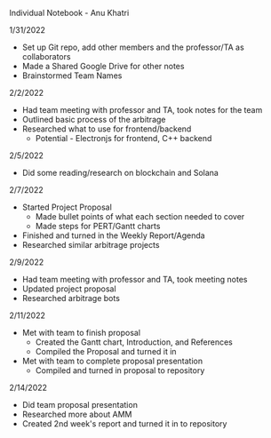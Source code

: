 Individual Notebook - Anu Khatri

1/31/2022
- Set up Git repo, add other members and the professor/TA as collaborators
- Made a Shared Google Drive for other notes
- Brainstormed Team Names

2/2/2022
- Had team meeting with professor and TA, took notes for the team
- Outlined basic process of the arbitrage
- Researched what to use for frontend/backend
    - Potential - Electronjs for frontend, C++ backend

2/5/2022
- Did some reading/research on blockchain and Solana

2/7/2022
- Started Project Proposal
    - Made bullet points of what each section needed to cover
    - Made steps for PERT/Gantt charts
- Finished and turned in the Weekly Report/Agenda
- Researched similar arbitrage projects

2/9/2022
- Had team meeting with professor and TA, took meeting notes
- Updated project proposal
- Researched arbitrage bots

2/11/2022
- Met with team to finish proposal
    - Created the Gantt chart, Introduction, and References
    - Compiled the Proposal and turned it in
- Met with team to complete proposal presentation
    - Compiled and turned in proposal to repository

2/14/2022
- Did team proposal presentation
- Researched more about AMM
- Created 2nd week's report and turned it in to repository